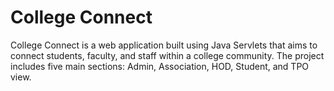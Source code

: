 # College Connect

College Connect is a web application built using Java Servlets that aims to connect students, faculty, and staff within a college community. The project includes five main sections: Admin, Association, HOD, Student, and TPO view.

